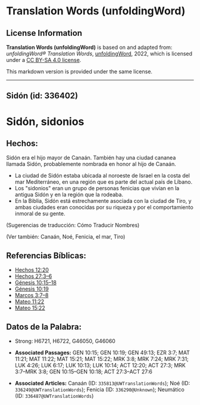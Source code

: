 # Translation Words (unfoldingWord)

## License Information

**Translation Words (unfoldingWord)** is based on and adapted from: _unfoldingWord® Translation Words_, [unfoldingWord](https://unfoldingword.org/utw), 2022, which is licensed under a [CC BY-SA 4.0 license](https://creativecommons.org/licenses/by-sa/4.0/legalcode.en).

This markdown version is provided under the same license.



--------------------------------

## Sidón (id: 336402)

Sidón, sidonios
===============

Hechos:
-------

Sidón era el hijo mayor de Canaán. También hay una ciudad cananea llamada Sidón, probablemente nombrada en honor al hijo de Canaán.

* La ciudad de Sidón estaba ubicada al noroeste de Israel en la costa del mar Mediterráneo, en una región que es parte del actual país de Líbano.
* Los "sidonios" eran un grupo de personas fenicias que vivían en la antigua Sidón y en la región que la rodeaba.
* En la Biblia, Sidón está estrechamente asociada con la ciudad de Tiro, y ambas ciudades eran conocidas por su riqueza y por el comportamiento inmoral de su gente.

(Sugerencias de traducción: Cómo Traducir Nombres)

(Ver también: Canaán, Noé, Fenicia, el mar, Tiro)

Referencias Bíblicas:
---------------------

* [Hechos 12:20](https://ref.ly/Acts12:20)
* [Hechos 27:3–6](https://ref.ly/Acts27:3-Acts27:6)
* [Génesis 10:15–18](https://ref.ly/Gen10:15-Gen10:18)
* [Génesis 10:19](https://ref.ly/Gen10:19)
* [Marcos 3:7–8](https://ref.ly/Mark3:7-Mark3:8)
* [Mateo 11:22](https://ref.ly/Matt11:22)
* [Mateo 15:22](https://ref.ly/Matt15:22)

Datos de la Palabra:
--------------------

* Strong: H6721, H6722, G46050, G46060

* **Associated Passages:** GEN 10:15; GEN 10:19; GEN 49:13; EZR 3:7; MAT 11:21; MAT 11:22; MAT 15:21; MAT 15:22; MRK 3:8; MRK 7:24; MRK 7:31; LUK 4:26; LUK 6:17; LUK 10:13; LUK 10:14; ACT 12:20; ACT 27:3; MRK 3:7–MRK 3:8; GEN 10:15–GEN 10:18; ACT 27:3–ACT 27:6
* **Associated Articles:** Canaán (ID: `335813@UWTranslationWords`); Noé (ID: `336249@UWTranslationWords`); Fenicia (ID: `336290@Unknown`); Neumático (ID: `336487@UWTranslationWords`)

